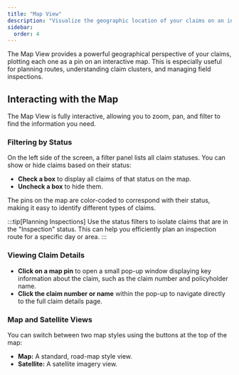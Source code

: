 ```yaml
---
title: "Map View"
description: "Visualize the geographic location of your claims on an interactive map."
sidebar:
  order: 4
---
```


The Map View provides a powerful geographical perspective of your claims, plotting each one as a pin on an interactive map. This is especially useful for planning routes, understanding claim clusters, and managing field inspections.

## Interacting with the Map

The Map View is fully interactive, allowing you to zoom, pan, and filter to find the information you need.

### Filtering by Status

On the left side of the screen, a filter panel lists all claim statuses. You can show or hide claims based on their status:

- **Check a box** to display all claims of that status on the map.
- **Uncheck a box** to hide them.

The pins on the map are color-coded to correspond with their status, making it easy to identify different types of claims.

:::tip[Planning Inspections]
Use the status filters to isolate claims that are in the "Inspection" status. This can help you efficiently plan an inspection route for a specific day or area.
:::

### Viewing Claim Details

- **Click on a map pin** to open a small pop-up window displaying key information about the claim, such as the claim number and policyholder name.
- **Click the claim number or name** within the pop-up to navigate directly to the full claim details page.

### Map and Satellite Views

You can switch between two map styles using the buttons at the top of the map:
- **Map:** A standard, road-map style view.
- **Satellite:** A satellite imagery view.